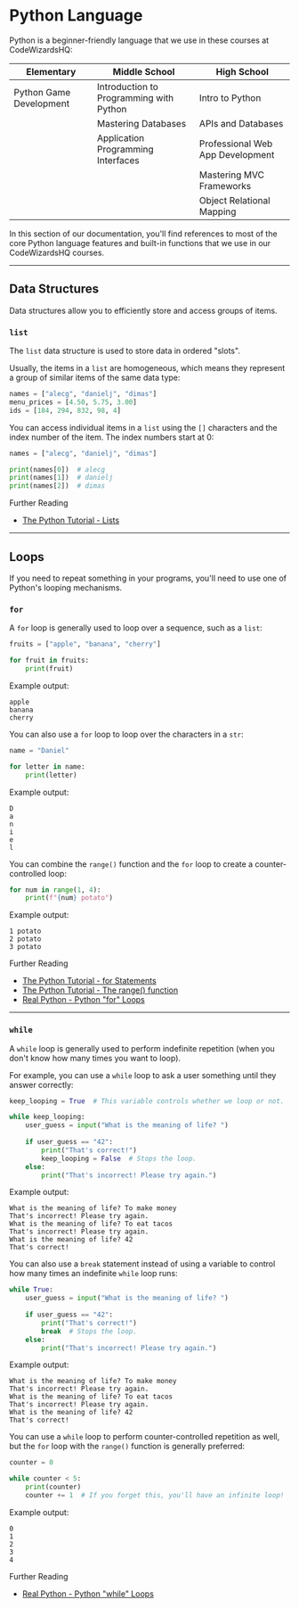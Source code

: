 # Python Language

Python is a beginner-friendly language that we use in these courses at CodeWizardsHQ:

|Elementary              | Middle School                          |High School     |
|------------------------|----------------------------------------|----------------|
|Python Game Development |Introduction to Programming with Python |Intro to Python
|                        |Mastering Databases                     |APIs and Databases
|                        |Application Programming Interfaces      |Professional Web App Development
|                        |                                        |Mastering MVC Frameworks
|                        |                                        |Object Relational Mapping

In this section of our documentation, you'll find references to most of the core Python language features and built-in functions that we use in our CodeWizardsHQ courses.

<hr>


## Data Structures

Data structures allow you to efficiently store and access groups of items.

### `list`

The `list` data structure is used to store data in ordered "slots".

Usually, the items in a `list` are homogeneous, which means they represent a group of similar items of the same data type:

```python
names = ["alecg", "danielj", "dimas"]
menu_prices = [4.50, 5.75, 3.00]
ids = [184, 294, 832, 98, 4]
```

You can access individual items in a `list` using the `[]` characters and the index number of the item. The index numbers start at 0:

```python
names = ["alecg", "danielj", "dimas"]

print(names[0])  # alecg
print(names[1])  # danielj
print(names[2])  # dimas
```

Further Reading

- [The Python Tutorial - Lists](https://docs.python.org/3/tutorial/introduction.html#lists)

<hr>

## Loops

If you need to repeat something in your programs, you'll need to use one of Python's looping mechanisms.

### `for`

A `for` loop is generally used to loop over a sequence, such as a `list`:


```python
fruits = ["apple", "banana", "cherry"]

for fruit in fruits:
    print(fruit)
```

Example output:

```text
apple
banana
cherry
```

You can also use a `for` loop to loop over the characters in a `str`:

```python
name = "Daniel"

for letter in name:
    print(letter)
```

Example output:

```text
D
a
n
i
e
l
```

You can combine the `range()` function and the `for` loop to create a counter-controlled loop:

```python
for num in range(1, 4):
    print(f"{num} potato")
```

Example output:

```text
1 potato
2 potato
3 potato
```

Further Reading

- [The Python Tutorial - for Statements](https://docs.python.org/3/tutorial/controlflow.html#for-statements)
- [The Python Tutorial - The range() function](https://docs.python.org/3/tutorial/controlflow.html#the-range-function)
- [Real Python - Python "for" Loops](https://realpython.com/python-for-loop/)


<hr>

### `while`

A `while` loop is generally used to perform indefinite repetition (when you don't know how many times you want to loop).

For example, you can use a `while` loop to ask a user something until they answer correctly:

```python
keep_looping = True  # This variable controls whether we loop or not.

while keep_looping:
    user_guess = input("What is the meaning of life? ")
    
    if user_guess == "42":
        print("That's correct!")
        keep_looping = False  # Stops the loop.
    else:
        print("That's incorrect! Please try again.")
```

Example output:

```text
What is the meaning of life? To make money
That's incorrect! Please try again.
What is the meaning of life? To eat tacos
That's incorrect! Please try again.
What is the meaning of life? 42
That's correct!
```

You can also use a `break` statement instead of using a variable to control how many times an indefinite `while` loop runs:

```python
while True:
    user_guess = input("What is the meaning of life? ")
    
    if user_guess == "42":
        print("That's correct!")
        break  # Stops the loop.
    else:
        print("That's incorrect! Please try again.")
```

Example output:

```text
What is the meaning of life? To make money
That's incorrect! Please try again.
What is the meaning of life? To eat tacos
That's incorrect! Please try again.
What is the meaning of life? 42
That's correct!
```

You can use a `while` loop to perform counter-controlled repetition as well, but
the `for` loop with the `range()` function is generally preferred:

```python
counter = 0

while counter < 5:
    print(counter)
    counter += 1  # If you forget this, you'll have an infinite loop!
```

Example output:

```text
0
1
2
3
4
```

Further Reading

- [Real Python - Python "while" Loops](https://realpython.com/python-while-loop/)
